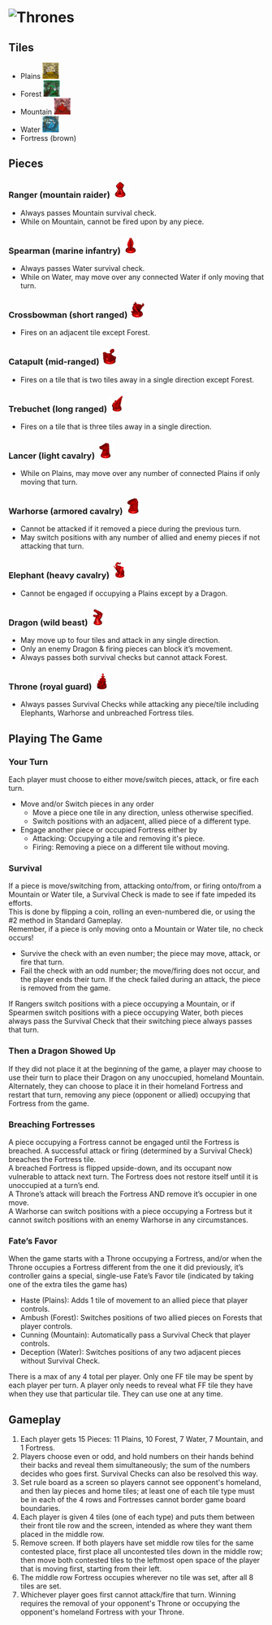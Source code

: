 # ![Thrones](rsc/textures/title.bmp "Thrones")  

## Tiles  
- Plains <img src="rsc/textures/plains.bmp" width="32" height="32" title="Plains" alt="(yellow)">  
- Forest <img src="rsc/textures/forest.bmp" width="32" height="32" title="Forest" alt="(green)">  
- Mountain <img src="rsc/textures/mountain.bmp" width="32" height="32" title="Mountain" alt="(gray)">  
- Water <img src="rsc/textures/water.bmp" width="32" height="32" title="Water" alt="(blue)">  
- Fortress (brown)  


## Pieces  

### Ranger (mountain raider) <img src="rsc/textures/ranger.bmp" width="32" height="32" title="Ranger">  
- Always passes Mountain survival check.  
- While on Mountain, cannot be fired upon by any piece.  

### Spearman (marine infantry) <img src="rsc/textures/spearman.bmp" width="32" height="32" title="Spearman">  
- Always passes Water survival check.  
- While on Water, may move over any connected Water if only moving that turn.  

### Crossbowman (short ranged) <img src="rsc/textures/crossbowman.bmp" width="32" height="32" title="Crossbowman">  
- Fires on an adjacent tile except Forest.  

### Catapult (mid-ranged) <img src="rsc/textures/catapult.bmp" width="32" height="32" title="Catapult">  
- Fires on a tile that is two tiles away in a single direction except Forest.  

### Trebuchet (long ranged) <img src="rsc/textures/trebuchet.bmp" width="32" height="32" title="Trebuchet">  
- Fires on a tile that is three tiles away in a single direction.  

### Lancer (light cavalry) <img src="rsc/textures/lancer.bmp" width="32" height="32" title="Lancer">  
- While on Plains, may move over any number of connected Plains if only moving that turn.  

### Warhorse (armored cavalry) <img src="rsc/textures/warhorse.bmp" width="32" height="32" title="Warhorse">  
- Cannot be attacked if it removed a piece during the previous turn.  
- May switch positions with any number of allied and enemy pieces if not attacking that turn.  

### Elephant (heavy cavalry) <img src="rsc/textures/elephant.bmp" width="32" height="32" title="Elephant">  
- Cannot be engaged if occupying a Plains except by a Dragon.  

### Dragon (wild beast) <img src="rsc/textures/dragon.bmp" width="32" height="32" title="Dragon">  
- May move up to four tiles and attack in any single direction.  
- Only an enemy Dragon & firing pieces can block it’s movement.  
- Always passes both survival checks but cannot attack Forest.  

### Throne (royal guard) <img src="rsc/textures/throne.bmp" width="32" height="32" title="Throne">  
- Always passes Survival Checks while attacking any piece/tile including Elephants, Warhorse and unbreached Fortress tiles.  


## Playing The Game  

### Your Turn  
Each player must choose to either move/switch pieces, attack, or fire each turn.  
- Move and/or Switch pieces in any order  
  - Move a piece one tile in any direction, unless otherwise specified.  
  - Switch positions with an adjacent, allied piece of a different type.  
- Engage another piece or occupied Fortress either by  
  - Attacking: Occupying a tile and removing it's piece.  
  - Firing: Removing a piece on a different tile without moving.  

### Survival  
If a piece is move/switching from, attacking onto/from, or firing onto/from a  Mountain or Water tile, a Survival Check is made to see if fate impeded its efforts.  
This is done by flipping a coin, rolling an even-numbered die, or using the #2 method in Standard Gameplay.  
Remember, if a piece is only moving onto a Mountain or Water tile, no check occurs!  
- Survive the check with an even number; the piece may move, attack, or fire that turn.  
- Fail the check with an odd number; the move/firing does not occur, and the player ends their turn. If the check failed during an attack, the piece is removed from the game.  

If Rangers switch positions with a piece occupying a Mountain, or if Spearmen switch positions with a piece occupying Water, both pieces always pass the Survival Check that their switching piece always passes that turn.  

### Then a Dragon Showed Up  
If they did not place it at the beginning of the game, a player may choose to use their turn to place their Dragon on any unoccupied, homeland Mountain.  
Alternately, they can choose to place it in their homeland Fortress and restart that turn, removing any piece (opponent or allied) occupying that Fortress from the game.  

### Breaching Fortresses  
A piece occupying a Fortress cannot be engaged until the Fortress is breached. A successful attack or firing (determined by a Survival Check) breaches the Fortress tile.  
A breached Fortress is flipped upside-down, and its occupant now vulnerable to attack next turn. The Fortress does not restore itself until it is unoccupied at a turn’s end.  
A Throne’s attack will breach the Fortress AND remove it’s occupier in one move.  
A Warhorse can switch positions with a piece occupying a Fortress but it cannot switch positions with an enemy Warhorse in any circumstances.  

### Fate’s Favor  
When the game starts with a Throne occupying a Fortress, and/or when the Throne occupies a Fortress different from the one it did previously, it’s controller gains a special, single-use Fate’s Favor tile (indicated by taking one of the extra tiles the game has)  
- Haste (Plains): Adds 1 tile of movement to an allied piece that player controls.  
- Ambush (Forest): Switches positions of two allied pieces on Forests that player controls.  
- Cunning (Mountain): Automatically pass a Survival Check that player controls.  
- Deception (Water): Switches positions of any two adjacent pieces without Survival Check.  

There is a max of any 4 total per player. Only one FF tile may be spent by each player per turn. A player only needs to reveal what FF tile they have when they use that particular tile. They can use one at any time.  


## Gameplay  
1. Each player gets 15 Pieces: 11 Plains, 10 Forest, 7 Water, 7 Mountain, and 1 Fortress.  
2. Players choose even or odd, and hold numbers on their hands behind their backs and reveal them simultaneously; the sum of the numbers decides who goes first. Survival Checks can also be resolved this way.  
3. Set rule board as a screen so players cannot see opponent's homeland, and then lay pieces and home tiles; at least one of each tile type must be in each of the 4 rows and Fortresses cannot border game board boundaries.  
4. Each player is given 4 tiles (one of each type) and puts them between their front tile row and the screen, intended as where they want them placed in the middle row.  
5. Remove screen. If both players have set middle row tiles for the same contested place, first place all uncontested tiles down in the middle row; then move both contested tiles to the leftmost open space of the player that is moving first, starting from their left.  
6. The middle row Fortress occupies wherever no tile was set, after all 8 tiles are set.  
7. Whichever player goes first cannot attack/fire that turn. Winning requires the removal of your opponent's Throne or occupying the opponent's homeland Fortress with your Throne.  
